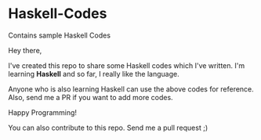 # Haskell-Codes
Contains sample Haskell Codes

Hey there,

  I've created this repo to share some Haskell codes which I've written. I'm learning **Haskell** and so far, I really like the language.
  
  Anyone who is also learning Haskell can use the above codes for reference. Also, send me a PR if you want to add more codes.
  
Happy Programming!

You can also contribute to this repo. Send me a pull request ;)
